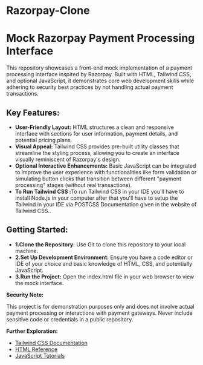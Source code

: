 # Razorpay-Clone
  <h1>Mock Razorpay Payment Processing Interface</h1>
  <p>This repository showcases a front-end mock implementation of a payment processing interface inspired by Razorpay. Built with HTML, Tailwind CSS, and optional JavaScript, it demonstrates core web development skills while adhering to security best practices by not handling actual payment transactions.</p>

  <h2>Key Features:</h2>
  <ul>
    <li><strong>User-Friendly Layout:</strong> HTML structures a clean and responsive interface with sections for user information, payment details, and potential pricing plans.</li>
    <li><strong>Visual Appeal:</strong> Tailwind CSS provides pre-built utility classes that streamline the styling process, allowing you to create an interface visually reminiscent of Razorpay's design.</li>
    <li><strong>Optional Interactive Enhancements:</strong> Basic JavaScript can be integrated to improve the user experience with functionalities like form validation or simulating button clicks that transition between different "payment processing" stages (without real transactions).</li>
   <li><strong>To Run Tailwind CSS :</strong>To run Tailwind CSS in your IDE you'll have to install Node.js in your computer after that you'll have to setup the Tailwind in your IDE via POSTCSS Documentation given in the website of Tailwind CSS..</li>
  </ul>

  <h2>Getting Started:</h2>
  <ul>
    <li><strong>1.Clone the Repository:</strong> Use Git to clone this repository to your local machine. </li>
    <li><strong>2.Set Up Development Environment:</strong> Ensure you have a code editor or IDE of your choice and basic knowledge of HTML, CSS, and potentially JavaScript.</li>
    <li><strong>3.Run the Project:</strong> Open the index.html file in your web browser to view the mock interface. </li>
  </ul>

  <p><strong>Security Note:</strong></p>
<p>This project is for demonstration purposes only and does not involve actual payment processing or interactions with payment gateways. Never include sensitive code or credentials in a public repository.</p>

  <p><strong>Further Exploration:</strong></p>
  <ul>
    <li><a href="https://tailwindcss.com/docs/installation">Tailwind CSS Documentation</a></li>
    <li><a href="https://developer.mozilla.org/en-US/docs/Web/HTML/Reference">HTML Reference</a></li>
    <li><a href="https://www.w3schools.com/js/">JavaScript Tutorials</a></li>
  </ul>
